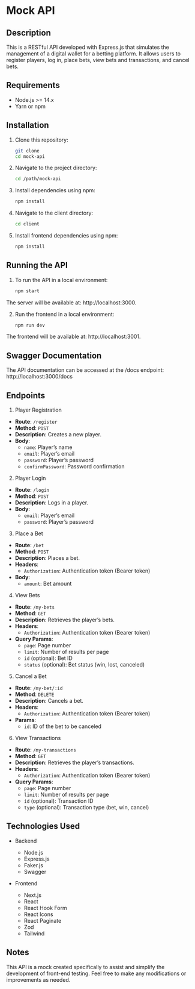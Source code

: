 # Mock API

## Description

This is a RESTful API developed with Express.js that simulates the management of a digital wallet for a betting platform. It allows users to register players, log in, place bets, view bets and transactions, and cancel bets.

## Requirements

- Node.js >= 14.x
- Yarn or npm

## Installation

1. Clone this repository:

   ```bash
   git clone
   cd mock-api
   ```

2. Navigate to the project directory:

   ```bash
   cd /path/mock-api
   ```

3. Install dependencies using npm:

   ```bash
   npm install
   ```

4. Navigate to the client directory:

   ```bash
   cd client
   ```

5. Install frontend dependencies using npm:

   ```bash
   npm install
   ```

## Running the API

1. To run the API in a local environment:

   ```bash
   npm start
   ```

The server will be available at: http://localhost:3000.

2. Run the frontend in a local environment:

   ```bash
   npm run dev
   ```

The frontend will be available at: http://localhost:3001.

## Swagger Documentation

The API documentation can be accessed at the /docs endpoint:
http://localhost:3000/docs

## Endpoints

1. Player Registration

- **Route**: `/register`
- **Method**: `POST`
- **Description**: Creates a new player.
- **Body**:
  - `name`: Player’s name
  - `email`: Player’s email
  - `password`: Player’s password
  - `confirmPassword`: Password confirmation

2. Player Login

- **Route**: `/login`
- **Method**: `POST`
- **Description**: Logs in a player.
- **Body**:
  - `email`: Player’s email
  - `password`: Player’s password

3. Place a Bet

- **Route**: `/bet`
- **Method**: `POST`
- **Description**: Places a bet.
- **Headers**:
  - `Authorization`: Authentication token (Bearer token)
- **Body**:
  - `amount`: Bet amount

4. View Bets

- **Route**: `/my-bets`
- **Method**: `GET`
- **Description**: Retrieves the player’s bets.
- **Headers**:
  - `Authorization`: Authentication token (Bearer token)
- **Query Params**:
  - `page`: Page number
  - `limit`: Number of results per page
  - `id` (optional): Bet ID
  - `status` (optional): Bet status (win, lost, canceled)

5. Cancel a Bet

- **Route**: `/my-bet/:id`
- **Method**: `DELETE`
- **Description**: Cancels a bet.
- **Headers**:
  - `Authorization`: Authentication token (Bearer token)
- **Params**:
  - `id`: ID of the bet to be canceled

6. View Transactions

- **Route**: `/my-transactions`
- **Method**: `GET`
- **Description**: Retrieves the player’s transactions.
- **Headers**:
  - `Authorization`: Authentication token (Bearer token)
- **Query Params**:
  - `page`: Page number
  - `limit`: Number of results per page
  - `id` (optional): Transaction ID
  - `type` (optional): Transaction type (bet, win, cancel)

## Technologies Used

- Backend

  - Node.js
  - Express.js
  - Faker.js
  - Swagger

- Frontend
  - Next.js
  - React
  - React Hook Form
  - React Icons
  - React Paginate
  - Zod
  - Tailwind

## Notes

This API is a mock created specifically to assist and simplify the development of front-end testing. Feel free to make any modifications or improvements as needed.
